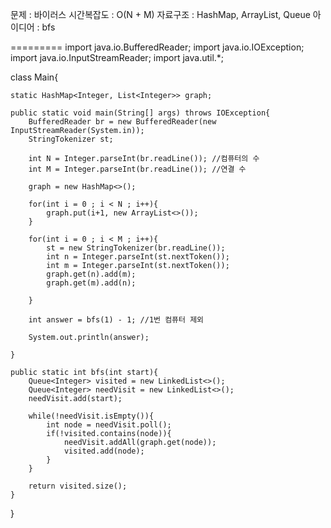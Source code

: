 문제 : 바이러스
시간복잡도 : O(N + M)
자료구조 : HashMap, ArrayList, Queue
아이디어 : bfs

=========
import java.io.BufferedReader;
import java.io.IOException;
import java.io.InputStreamReader;
import java.util.*;

class Main{

    static HashMap<Integer, List<Integer>> graph;

    public static void main(String[] args) throws IOException{
        BufferedReader br = new BufferedReader(new InputStreamReader(System.in));
        StringTokenizer st;

        int N = Integer.parseInt(br.readLine()); //컴퓨터의 수
        int M = Integer.parseInt(br.readLine()); //연결 수

        graph = new HashMap<>();

        for(int i = 0 ; i < N ; i++){
            graph.put(i+1, new ArrayList<>());
        }

        for(int i = 0 ; i < M ; i++){
            st = new StringTokenizer(br.readLine());
            int n = Integer.parseInt(st.nextToken());
            int m = Integer.parseInt(st.nextToken());
            graph.get(n).add(m);
            graph.get(m).add(n);
          
        }

        int answer = bfs(1) - 1; //1번 컴퓨터 제외

        System.out.println(answer);
        
    }

    public static int bfs(int start){
        Queue<Integer> visited = new LinkedList<>();
        Queue<Integer> needVisit = new LinkedList<>();
        needVisit.add(start);

        while(!needVisit.isEmpty()){
            int node = needVisit.poll();
            if(!visited.contains(node)){
                needVisit.addAll(graph.get(node));
                visited.add(node);
            }
        }

        return visited.size();
    }

}